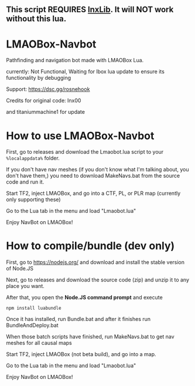 ## This script **REQUIRES** [lnxLib](https://github.com/lnx00/Lmaobox-Library/releases/latest/). It will NOT work without this lua.

# LMAOBox-Navbot
Pathfinding and navigation bot made with LMAOBox Lua.

currently: Not Functional, Waiting for lbox lua update to ensure its functionality by debugging

Support: https://dsc.gg/rosnehook

Credits for original code: Inx00 

and titaniummachine1 for update

# How to use LMAOBox-Navbot

First, go to releases and download the Lmaobot.lua script to your ``%localappdata%`` folder.

If you don't have nav meshes (if you don't know what I'm talking about, you don't have them,) you need to download MakeNavs.bat from the source code and run it.

Start TF2, inject LMAOBox, and go into a CTF, PL, or PLR map (currently only supporting these)

Go to the Lua tab in the menu and load "Lmaobot.lua"

Enjoy NavBot on LMAOBox!

# How to compile/bundle (dev only)
First, go to https://nodejs.org/ and download and install the stable version of Node.JS

Next, go to releases and download the source code (zip) and unzip it to any place you want.

After that, you open the **Node.JS command prompt** and execute
```
npm install luabundle
```

Once it has installed, run Bundle.bat and after it finishes run BundleAndDeploy.bat

When those batch scripts have finished, run MakeNavs.bat to get nav meshes for all causal maps

Start TF2, inject LMAOBox (not beta build), and go into a map.

Go to the Lua tab in the menu and load "Lmaobot.lua"

Enjoy NavBot on LMAOBox!
